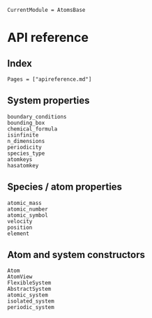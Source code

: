 ```@meta
CurrentModule = AtomsBase
```

# API reference

## Index

```@index
Pages = ["apireference.md"]
```

## System properties
```@docs
boundary_conditions
bounding_box
chemical_formula
isinfinite
n_dimensions
periodicity
species_type
atomkeys
hasatomkey
```

## Species / atom properties

```@docs
atomic_mass
atomic_number
atomic_symbol
velocity
position
element
```

## Atom and system constructors

```@docs
Atom
AtomView
FlexibleSystem
AbstractSystem
atomic_system
isolated_system
periodic_system
```
